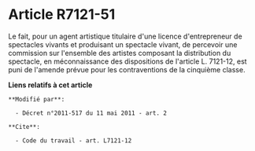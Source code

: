 # Article R7121-51

Le fait, pour un agent artistique titulaire d'une licence d'entrepreneur de spectacles vivants et produisant un spectacle
vivant, de percevoir une commission sur l'ensemble des artistes composant la distribution du spectacle, en méconnaissance des
dispositions de l'article L. 7121-12, est puni de l'amende prévue pour les contraventions de la cinquième classe.

**Liens relatifs à cet article**

	**Modifié par**:

	  - Décret n°2011-517 du 11 mai 2011 - art. 2

	**Cite**:

	  - Code du travail - art. L7121-12
